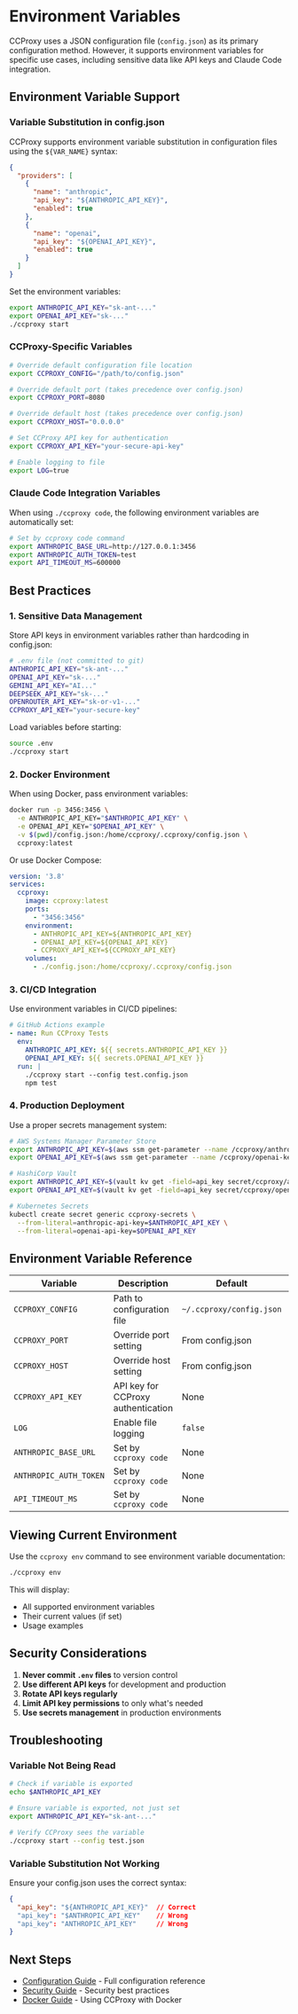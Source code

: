 # Environment Variables

CCProxy uses a JSON configuration file (`config.json`) as its primary configuration method. However, it supports environment variables for specific use cases, including sensitive data like API keys and Claude Code integration.

## Environment Variable Support

### Variable Substitution in config.json

CCProxy supports environment variable substitution in configuration files using the `${VAR_NAME}` syntax:

```json
{
  "providers": [
    {
      "name": "anthropic",
      "api_key": "${ANTHROPIC_API_KEY}",
      "enabled": true
    },
    {
      "name": "openai",
      "api_key": "${OPENAI_API_KEY}",
      "enabled": true
    }
  ]
}
```

Set the environment variables:
```bash
export ANTHROPIC_API_KEY="sk-ant-..."
export OPENAI_API_KEY="sk-..."
./ccproxy start
```

### CCProxy-Specific Variables

```bash
# Override default configuration file location
export CCPROXY_CONFIG="/path/to/config.json"

# Override default port (takes precedence over config.json)
export CCPROXY_PORT=8080

# Override default host (takes precedence over config.json)
export CCPROXY_HOST="0.0.0.0"

# Set CCProxy API key for authentication
export CCPROXY_API_KEY="your-secure-api-key"

# Enable logging to file
export LOG=true
```

### Claude Code Integration Variables

When using `./ccproxy code`, the following environment variables are automatically set:

```bash
# Set by ccproxy code command
export ANTHROPIC_BASE_URL=http://127.0.0.1:3456
export ANTHROPIC_AUTH_TOKEN=test
export API_TIMEOUT_MS=600000
```

## Best Practices

### 1. Sensitive Data Management

Store API keys in environment variables rather than hardcoding in config.json:

```bash
# .env file (not committed to git)
ANTHROPIC_API_KEY="sk-ant-..."
OPENAI_API_KEY="sk-..."
GEMINI_API_KEY="AI..."
DEEPSEEK_API_KEY="sk-..."
OPENROUTER_API_KEY="sk-or-v1-..."
CCPROXY_API_KEY="your-secure-key"
```

Load variables before starting:
```bash
source .env
./ccproxy start
```

### 2. Docker Environment

When using Docker, pass environment variables:

```bash
docker run -p 3456:3456 \
  -e ANTHROPIC_API_KEY="$ANTHROPIC_API_KEY" \
  -e OPENAI_API_KEY="$OPENAI_API_KEY" \
  -v $(pwd)/config.json:/home/ccproxy/.ccproxy/config.json \
  ccproxy:latest
```

Or use Docker Compose:
```yaml
version: '3.8'
services:
  ccproxy:
    image: ccproxy:latest
    ports:
      - "3456:3456"
    environment:
      - ANTHROPIC_API_KEY=${ANTHROPIC_API_KEY}
      - OPENAI_API_KEY=${OPENAI_API_KEY}
      - CCPROXY_API_KEY=${CCPROXY_API_KEY}
    volumes:
      - ./config.json:/home/ccproxy/.ccproxy/config.json
```

### 3. CI/CD Integration

Use environment variables in CI/CD pipelines:

```yaml
# GitHub Actions example
- name: Run CCProxy Tests
  env:
    ANTHROPIC_API_KEY: ${{ secrets.ANTHROPIC_API_KEY }}
    OPENAI_API_KEY: ${{ secrets.OPENAI_API_KEY }}
  run: |
    ./ccproxy start --config test.config.json
    npm test
```

### 4. Production Deployment

Use a proper secrets management system:

```bash
# AWS Systems Manager Parameter Store
export ANTHROPIC_API_KEY=$(aws ssm get-parameter --name /ccproxy/anthropic-key --query 'Parameter.Value' --output text)
export OPENAI_API_KEY=$(aws ssm get-parameter --name /ccproxy/openai-key --query 'Parameter.Value' --output text)

# HashiCorp Vault
export ANTHROPIC_API_KEY=$(vault kv get -field=api_key secret/ccproxy/anthropic)
export OPENAI_API_KEY=$(vault kv get -field=api_key secret/ccproxy/openai)

# Kubernetes Secrets
kubectl create secret generic ccproxy-secrets \
  --from-literal=anthropic-api-key=$ANTHROPIC_API_KEY \
  --from-literal=openai-api-key=$OPENAI_API_KEY
```

## Environment Variable Reference

| Variable | Description | Default | Example |
|----------|-------------|---------|---------|
| `CCPROXY_CONFIG` | Path to configuration file | `~/.ccproxy/config.json` | `/etc/ccproxy/config.json` |
| `CCPROXY_PORT` | Override port setting | From config.json | `8080` |
| `CCPROXY_HOST` | Override host setting | From config.json | `0.0.0.0` |
| `CCPROXY_API_KEY` | API key for CCProxy authentication | None | `secure-key-123` |
| `LOG` | Enable file logging | `false` | `true` |
| `ANTHROPIC_BASE_URL` | Set by `ccproxy code` | None | `http://127.0.0.1:3456` |
| `ANTHROPIC_AUTH_TOKEN` | Set by `ccproxy code` | None | `test` |
| `API_TIMEOUT_MS` | Set by `ccproxy code` | None | `600000` |

## Viewing Current Environment

Use the `ccproxy env` command to see environment variable documentation:

```bash
./ccproxy env
```

This will display:
- All supported environment variables
- Their current values (if set)
- Usage examples

## Security Considerations

1. **Never commit `.env` files** to version control
2. **Use different API keys** for development and production
3. **Rotate API keys regularly**
4. **Limit API key permissions** to only what's needed
5. **Use secrets management** in production environments

## Troubleshooting

### Variable Not Being Read

```bash
# Check if variable is exported
echo $ANTHROPIC_API_KEY

# Ensure variable is exported, not just set
export ANTHROPIC_API_KEY="sk-ant-..."

# Verify CCProxy sees the variable
./ccproxy start --config test.json
```

### Variable Substitution Not Working

Ensure your config.json uses the correct syntax:
```json
{
  "api_key": "${ANTHROPIC_API_KEY}"  // Correct
  "api_key": "$ANTHROPIC_API_KEY"    // Wrong
  "api_key": "ANTHROPIC_API_KEY"     // Wrong
}
```

## Next Steps

- [Configuration Guide](/guide/configuration) - Full configuration reference
- [Security Guide](/guide/security) - Security best practices
- [Docker Guide](/guide/docker) - Using CCProxy with Docker